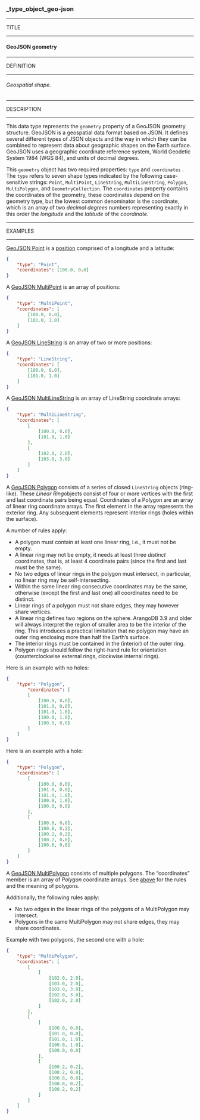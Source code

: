 ### _type_object_geo-json



------
TITLE

------

#### GeoJSON geometry



------
DEFINITION

------

###### Geospatial shape.



------
DESCRIPTION

------

This data type represents the `geometry` property of a GeoJSON geometry structure. GeoJSON is a geospatial data format based on JSON. It defines several different types of JSON objects and the way in which they can be combined to represent data about geographic shapes on the Earth surface. GeoJSON uses a geographic coordinate reference system, World Geodetic System 1984 (WGS 84), and units of decimal degrees.

This `geometry` object has two required properties: `type` and `coordinates` . The `type` refers to seven shape types indicated by the following case-sensitive strings: `Point`, `MultiPoint`, `LineString`, `MultiLineString`, `Polygon`, `MultiPolygon`, and `GeometryCollection`. The `coordinates` property contains the coordinates of the geometry, these coordinates depend on the geometry type, but the lowest common denominator is the coordinate, which is an array of two *decimal degrees* numbers representing exactly in this order the *longitude* and the *latitude* of the *coordinate*.



------
EXAMPLES

------

[GeoJSON Point](https://tools.ietf.org/html/rfc7946#section-3.1.2) is a [position](https://tools.ietf.org/html/rfc7946#section-3.1.1) comprised of a longitude and a latitude:

```json
{
	"type": "Point",
	"coordinates": [100.0, 0.0]
}
```

A [GeoJSON MultiPoint](https://tools.ietf.org/html/rfc7946#section-3.1.7) is an array of positions:

```json
{
	"type": "MultiPoint",
	"coordinates": [
		[100.0, 0.0],
		[101.0, 1.0]
	]
}
```

A [GeoJSON LineString](https://tools.ietf.org/html/rfc7946#section-3.1.4) is an array of two or more positions:

```json
{
	"type": "LineString",
	"coordinates": [
		[100.0, 0.0],
		[101.0, 1.0]
	]
}
```

A [GeoJSON MultiLineString](https://tools.ietf.org/html/rfc7946#section-3.1.5) is an array of LineString coordinate arrays:

```json
{
	"type": "MultiLineString",
	"coordinates": [
		[
			[100.0, 0.0],
			[101.0, 1.0]
		],
		[
			[102.0, 2.0],
			[103.0, 3.0]
		]
	]
}
```

A [GeoJSON Polygon](https://tools.ietf.org/html/rfc7946#section-3.1.6) consists of a series of closed `LineString` objects (ring-like). These *Linear Ring*objects consist of four or more vertices with the first and last coordinate pairs being equal. Coordinates of a Polygon are an array of linear ring coordinate arrays. The first element in the array represents the exterior ring. Any subsequent elements represent interior rings (holes within the surface).

A number of rules apply:

- A polygon must contain at least one linear ring, i.e., it must not be empty.
- A linear ring may not be empty, it needs at least three *distinct* coordinates, that is, at least 4 coordinate pairs (since the first and last must be the same).
- No two edges of linear rings in the polygon must intersect, in particular, no linear ring may be self-intersecting.
- Within the same linear ring consecutive coordinates may be the same, otherwise (except the first and last one) all coordinates need to be distinct.
- Linear rings of a polygon must not share edges, they may however share vertices.
- A linear ring defines two regions on the sphere. ArangoDB 3.9 and older will always interpret the region of smaller area to be the interior of the ring. This introduces a practical limitation that no polygon may have an outer ring enclosing more than half the Earth’s surface.
- The interior rings must be contained in the (interior) of the outer ring.
- Polygon rings should follow the right-hand rule for orientation (counterclockwise external rings, clockwise internal rings).

Here is an example with no holes:

```json
{
	"type": "Polygon",
		"coordinates": [
		[
			[100.0, 0.0],
			[101.0, 0.0],
			[101.0, 1.0],
			[100.0, 1.0],
			[100.0, 0.0]
		]
	]
}
```

Here is an example with a hole:

```json
{
	"type": "Polygon",
	"coordinates": [
		[
			[100.0, 0.0],
			[101.0, 0.0],
			[101.0, 1.0],
			[100.0, 1.0],
			[100.0, 0.0]
		],
		[
			[100.8, 0.8],
			[100.8, 0.2],
			[100.2, 0.2],
			[100.2, 0.8],
			[100.8, 0.8]
		]
	]
}
```

A [GeoJSON MultiPolygon](https://tools.ietf.org/html/rfc7946#section-3.1.6) consists of multiple polygons. The “coordinates” member is an array of *Polygon* coordinate arrays. See [above](https://www.arangodb.com/docs/stable/indexing-geo.html#polygon) for the rules and the meaning of polygons.

Additionally, the following rules apply:

- No two edges in the linear rings of the polygons of a MultiPolygon may intersect.
- Polygons in the same MultiPolygon may not share edges, they may share coordinates.

Example with two polygons, the second one with a hole:

```json
{
	"type": "MultiPolygon",
	"coordinates": [
		[
			[
				[102.0, 2.0],
				[103.0, 2.0],
				[103.0, 3.0],
				[102.0, 3.0],
				[102.0, 2.0]
			]
		],
		[
			[
				[100.0, 0.0],
				[101.0, 0.0],
				[101.0, 1.0],
				[100.0, 1.0],
				[100.0, 0.0]
			],
			[
				[100.2, 0.2],
				[100.2, 0.8],
				[100.8, 0.8],
				[100.8, 0.2],
				[100.2, 0.2]
			]
		]
	]
}
```